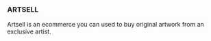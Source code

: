 ### ARTSELL

Artsell is an ecommerce you can used to buy original artwork from an exclusive artist.
